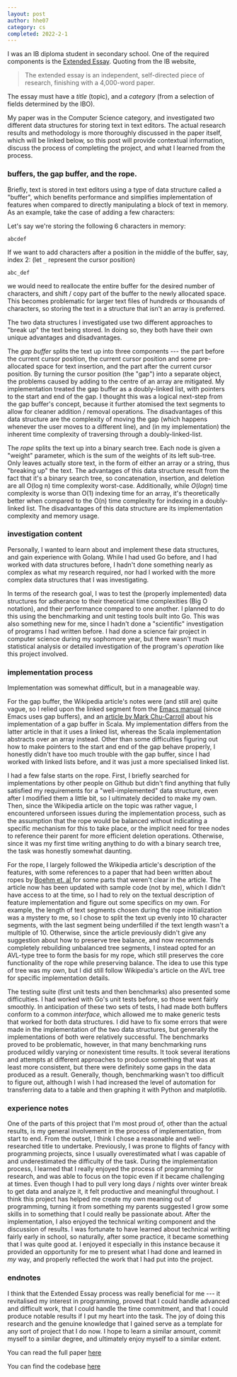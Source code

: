```yaml
---
layout: post
author: hhe07
category: cs
completed: 2022-2-1
---
```


I was an IB diploma student in secondary school. One of the required components is the [Extended Essay](https://www.ibo.org/programmes/diploma-programme/curriculum/extended-essay/). Quoting from the IB website,

> The extended essay is an independent, self-directed piece of research, finishing with a 4,000-word paper.

The essay must have a *title* (topic), and a *category* (from a selection of fields determined by the IBO).

My paper was in the Computer Science category, and investigated two different data structures for storing text in text editors. The actual research results and methodology is more thoroughly discussed in the paper itself, which will be linked below, so this post will provide contextual information, discuss the process of completing the project, and what I learned from the process.

### buffers, the gap buffer, and the rope.
Briefly, text is stored in text editors using a type of data structure called a "buffer", which benefits performance and simplifies implementation of features when compared to directly manipulating a block of text in memory. As an example, take the case of adding a few characters:

Let's say we're storing the following 6 characters in memory:
```
abcdef
```

If we want to add characters after a position in the middle of the buffer, say, index 2: (let ``_`` represent the cursor position)
```
abc_def
```

we would need to reallocate the entire buffer for the desired number of characters, and shift / copy part of the buffer to the newly allocated space. This becomes problematic for larger text files of hundreds or thousands of characters, so storing the text in a structure that isn't an array is preferred.

The two data structures I investigated use two different approaches to "break up" the text being stored. In doing so, they both have their own unique advantages and disadvantages. 

The *gap buffer* splits the text up into three components --- the part before the current cursor position, the current cursor position and some pre-allocated space for text insertion, and the part after the current cursor position. By turning the cursor position (the "gap") into a separate object, the problems caused by adding to the centre of an array are mitigated. My implementation treated the gap buffer as a doubly-linked list, with pointers to the start and end of the gap. I thought this was a logical next-step from the gap buffer's concept, because it further atomised the text segments to allow for cleaner addition / removal operations. The disadvantages of this data structure are the complexity of moving the gap (which happens whenever the user moves to a different line), and (in my implementation) the inherent time complexity of traversing through a doubly-linked-list.

The *rope* splits the text up into a binary search tree. Each node is given a "weight" parameter, which is the sum of the weights of its left sub-tree. Only leaves actually store text, in the form of either an array or a string, thus "breaking up" the text. The advantages of this data structure result from the fact that it's a binary search tree, so concatenation, insertion, and deletion are all O(log n) time complexity worst-case. Additionally, while $O(log n)$ time complexity is worse than O(1) indexing time for an array, it's theoretically better when  compared to the O(n) time complexity for indexing in a doubly-linked list. The disadvantages of this data structure are its implementation complexity and memory usage.

### investigation content

Personally, I wanted to learn about and implement these data structures, and gain experience with Golang. While I had used Go before, and I had worked with data structures before, I hadn't done something nearly as complex as what my research required, nor had I worked with the more complex data structures that I was investigating.

In terms of the research goal, I was to test the (properly implemented) data structures for adherance to their theoretical time complexities (Big O notation), and their performance compared to one another. I planned to do this using the benchmarking and unit testing tools built into Go. This was also something new for me, since I hadn't done a "scientific" investigation of programs I had written before. I had done a science fair project in computer science during my sophomore year, but there wasn't much statistical analysis or detailed investigation of the program's *operation* like this project involved.

### implementation process

Implementation was somewhat difficult, but in a manageable way. 

For the gap buffer, the Wikipedia article's notes were (and still are) quite vague, so I relied upon the linked segment from the [Emacs manual](https://www.gnu.org/software/emacs/manual/html_node/elisp/Buffer-Gap.html) (since Emacs uses gap buffers), and an [article by Mark Chu-Carroll](https://scienceblogs.com/goodmath/2009/02/18/gap-buffers-or-why-bother-with-1) about his implementation of a gap buffer in Scala. My implementation differs from the latter article in that it uses a linked list, whereas the Scala implementation abstracts over an array instead. Other than some difficulties figuring out how to make pointers to the start and end of the gap behave properly, I honestly didn't have too much trouble with the gap buffer, since I had worked with linked lists before, and it was just a more specialised linked list.

I had a few false starts on the rope. First, I briefly searched for implementations by other people on Github but didn't find anything that fully satisfied my requirements for a "well-implemented" data structure, even after I modified them a little bit, so I ultimately decided to make my own. Then, since the Wikipedia article on the topic was rather vague, I encountered unforseen issues during the implementation process, such as the assumption that the rope would be balanced without indicating a specific mechanism for this to take place, or the implicit need for tree nodes to reference their parent for more efficient deletion operations. Otherwise, since it was my first time writing anything to do with a binary search tree, the task was honestly somewhat daunting.

For the rope, I largely followed the Wikipedia article's description of the features, with some references to a paper that had been written about ropes by [Boehm et. al ](https://web.archive.org/web/20200308005351/https://citeseer.ist.psu.edu/viewdoc/download?doi=10.1.1.14.9450&rep=rep1&type=pdf) for some parts that weren't clear in the article. The article now has been updated with sample code (not by me), which I didn't have access to at the time, so I had to rely on the textual description of feature implementation and figure out some specifics on my own. For example, the length of text segments chosen during the rope initialization was a mystery to me, so I chose to split the text up evenly into 10 character segments, with the last segment being underfilled if the text length wasn't a multiple of 10. Otherwise, since the article previously didn't give any suggestion about how to preserve tree balance, and now recommends completely rebuilding unbalanced tree segments, I instead opted for an AVL-type tree to form the basis for my rope, which still preserves the core functionality of the rope while preserving balance. The idea to use this type of tree was my own, but I did still follow Wikipedia's article on the AVL tree for specific implementation details.

The testing suite (first unit tests and then benchmarks) also presented some difficulties. I had worked with Go's unit tests before, so those went fairly smoothly. In anticipation of these two sets of tests, I had made both buffers conform to a common *interface*, which allowed me to make generic tests that worked for both data structures. I did have to fix some errors that were made in the implementation of the two data structures, but generally the implementations of both were relatively successful. The benchmarks proved to be problematic, however, in that many benchmarking runs produced wildly varying or nonexistent time results. It took several iterations and attempts at different approaches to produce something that was at least more consistent, but there were definitely some gaps in the data produced as a result. Generally, though, benchmarking wasn't too difficult to figure out, although I wish I had increased the level of automation for transferring data to a table and then graphing it with Python and matplotlib. 


### experience notes
One of the parts of this project that I'm most proud of, other than the actual results, is my general involvement in the process of implementation, from start to end. From the outset, I think I chose a reasonable and well-researched title to undertake. Previously, I was prone to flights of fancy with programming projects, since I usually overestimated what I was capable of and underestimated the difficulty of the task. During the implementation process, I learned that I really enjoyed the process of programming for research, and was able to focus on the topic even if it became challenging at times. Even though I had to pull very long days / nights over winter break to get data and analyze it, it felt productive and meaningful throughout. I think this project has helped me create my own meaning out of programming, turning it from something my parents suggested I grow some skills in to something that I could really be passionate about. After the implementation, I also enjoyed the technical writing component and the discussion of results. I was fortunate to have learned about technical writing fairly early in school, so naturally, after some practice, it became something that I was quite good at. I enjoyed it especially in this instance because it provided an opportunity for me to present what I had done and learned in *my* way, and properly reflected the work that I had put into the project.

### endnotes
I think that the Extended Essay process was really beneficial for me --- it revitalised my interest in programming, proved that I could handle advanced and difficult work, that I could handle the time commitment, and that I could produce notable results if I put my heart into the task. The joy of doing this research and the genuine knowledge that I gained serve as a template for any sort of project that I do now. I hope to learn a similar amount, commit myself to a similar degree, and ultimately enjoy myself to a similar extent.

You can read the full paper [here](/assets/pdf/main.pdf)

You can find the codebase [here](https://github.com/hhe07?tab=repositories)